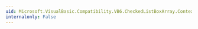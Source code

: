 ```yaml
---
uid: Microsoft.VisualBasic.Compatibility.VB6.CheckedListBoxArray.ContextMenuChanged
internalonly: False
---
```

